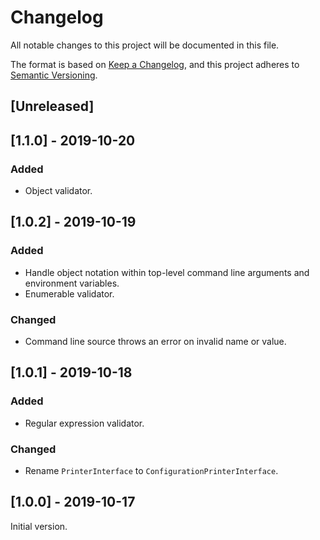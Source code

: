 # Changelog

All notable changes to this project will be documented in this file.

The format is based on [Keep a Changelog](https://keepachangelog.com/en/1.0.0/),
and this project adheres to [Semantic Versioning](https://semver.org/spec/v2.0.0.html).

## [Unreleased]

## [1.1.0] - 2019-10-20

### Added

- Object validator.

## [1.0.2] - 2019-10-19

### Added

- Handle object notation within top-level command line arguments and environment variables.
- Enumerable validator.

### Changed

- Command line source throws an error on invalid name or value.

## [1.0.1] - 2019-10-18

### Added

- Regular expression validator.

### Changed

- Rename `PrinterInterface` to `ConfigurationPrinterInterface`.

## [1.0.0] - 2019-10-17

Initial version.
